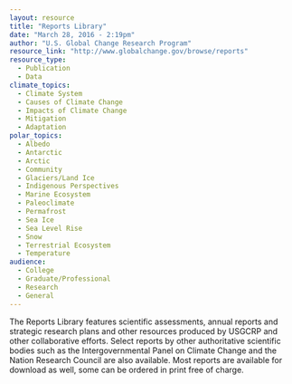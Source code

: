 ```yaml
---
layout: resource
title: "Reports Library"
date: "March 28, 2016 - 2:19pm"
author: "U.S. Global Change Research Program"
resource_link: "http://www.globalchange.gov/browse/reports"
resource_type:
  - Publication
  - Data
climate_topics:
  - Climate System
  - Causes of Climate Change
  - Impacts of Climate Change
  - Mitigation
  - Adaptation
polar_topics:
  - Albedo
  - Antarctic
  - Arctic
  - Community
  - Glaciers/Land Ice
  - Indigenous Perspectives
  - Marine Ecosystem
  - Paleoclimate
  - Permafrost
  - Sea Ice
  - Sea Level Rise
  - Snow
  - Terrestrial Ecosystem
  - Temperature
audience:
  - College
  - Graduate/Professional
  - Research
  - General
---
```


The Reports Library features scientific assessments, annual reports and strategic research plans and other resources produced by USGCRP and other collaborative efforts. Select reports by other authoritative scientific bodies such as the Intergovernmental Panel on Climate Change and the Nation Research Council are also available. Most reports are available for download as well, some can be ordered in print free of charge.